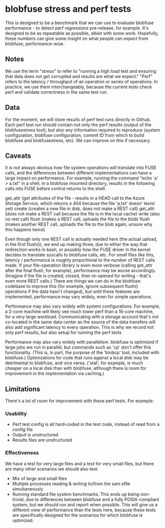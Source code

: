 # blobfuse stress and perf tests
This is designed to be a benchmark that we can use to evaluate blobfuse performance - to detect perf regressions pre-release, for example.
It's designed to be as repeatable as possible, albiet with some work.  Hopefully, these numbers can give some insight on what people can expect from blobfuse, performance-wise.

## Notes
We use the term "stress" to refer to "running a high load test and ensuring that data does not get corrupted and results are what we expect."  "Perf" refers to the latency / throughput of an operation or series of operations.  In practice, we use them interchangeably, because the current tests check perf and validate correctness in the same test run.

## Data
For the moment, we will store results of perf test runs directly in Github.  Each perf test run should contain not only the perf results (output of the blobfusestress tool), but also any information required to reproduce (system configuration, blobfuse configuration, commit ID from which to build blobfuse and blobfusestress, etc).  We can improve on this if necessary.

## Caveats
It is not always obvious how file system operations will translate into FUSE calls, and the differences between different implementations can have a large impact on performance.
For example, running the command "echo 'a' > a.txt" in a shell, in a blobfuse mounted directory, results in the following calls into FUSE before control returns to the shell:

get_attr (get attributes of the file - results in a HEAD call to the Azure Storage Service, which returns a 404 because the file 'a,txt' doesn' texist yet)
create (creates a new file in disk, does not make a REST call)
get_attr (does not make a REST call because the file is in the local cache)
write (also no rest call)
flush (makes a REST call, uploads the file to the blob)
flush (makes another REST call, uploads the file to the blob again, unsure why this happens twice)

Even though only one REST call is actually needed here (the actual upload, in the first flush()), we end up making three, due to either the way that redirection works in bash, or possibly how the FUSE driver in the kernel decides to translate syscalls to blobfuse calls, etc.  For small files like this, latency / performance is roughly proportional to the number of REST calls made.  If your file-operation library is even more verbose (calling get_attr after the final flush, for example), performance may be worse accordingly.  (Imagine if the file is created, closed, then re-opened for writing - that's even more REST calls.)  There are things we can do in the blobfuse codebase to improve this (for example, ignore subsequent flush() operations if the data hasn't changed), but until these features are implemented, performance may vary widely, even for simple operations.

Performance may also vary widely with system configurations.  For example, a 2-core machine will likely see much lower perf than a 16-core machine, for a very large workload.  Communicating with a storage account that's not co-located in the same data center as the source of the data transfers will also add significant latency to every operation.  This is why we record not only perf results, but also setup for running the perf tests

Performance may also vary widely with parallelism.  blobfuse is optimized if large jobs are run in parallel, but commands such as 'cp' don't offer this functionality.  (This is, in part, the purpose of the 'blobcp' tool, included with blobfuse.)  Optimizations for code that runs against a local disk may be detrimental to blobfuse, and vice versa.  ('stat', for example, is much cheaper on a local disk than with blobfuse, although there is room for improvement in the implementation via caching.)

## Limitations
There's a lot of room for improvement with these perf tests.  For example:

### Usability
- Perf test config is all hard-coded in the test code, instead of read from a config file
- Output is unstructured
- Results files are unstructured

### Effectiveness
We have a test for very large files and a test for very small files, but there are many other scenarios we should also test:
- Mix of large and small files
- Multiple processes reading & writing to/from the sam efile simultaneously
- Running standard file system benchmarks.  This ends up being non-trivial, due to differences between blobfuse and a fully POSIX-compliant system, but we should run and report when possible.  This will give us a different view of performance than the tests here, because these tests are specifically designed for the scenarios for which blobfuse is optimized.
